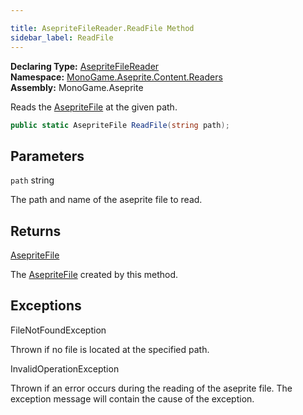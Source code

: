 ```yaml
---

title: AsepriteFileReader.ReadFile Method
sidebar_label: ReadFile
---
```

**Declaring Type:** [AsepriteFileReader](../)  
**Namespace:** [MonoGame.Aseprite.Content.Readers](../../)  
**Assembly:** MonoGame.Aseprite

Reads the [AsepriteFile](../../../../AsepriteFile/) at the given path.

```csharp
public static AsepriteFile ReadFile(string path);
```

## Parameters

`path`  string

The path and name of the aseprite file to read.

## Returns

[AsepriteFile](../../../../AsepriteFile/)

The [AsepriteFile](../../../../AsepriteFile/) created by this method.

## Exceptions

FileNotFoundException

Thrown if no file is located at the specified path.

InvalidOperationException

Thrown if an error occurs during the reading of the aseprite file.  The exception message will contain the cause of the exception.


